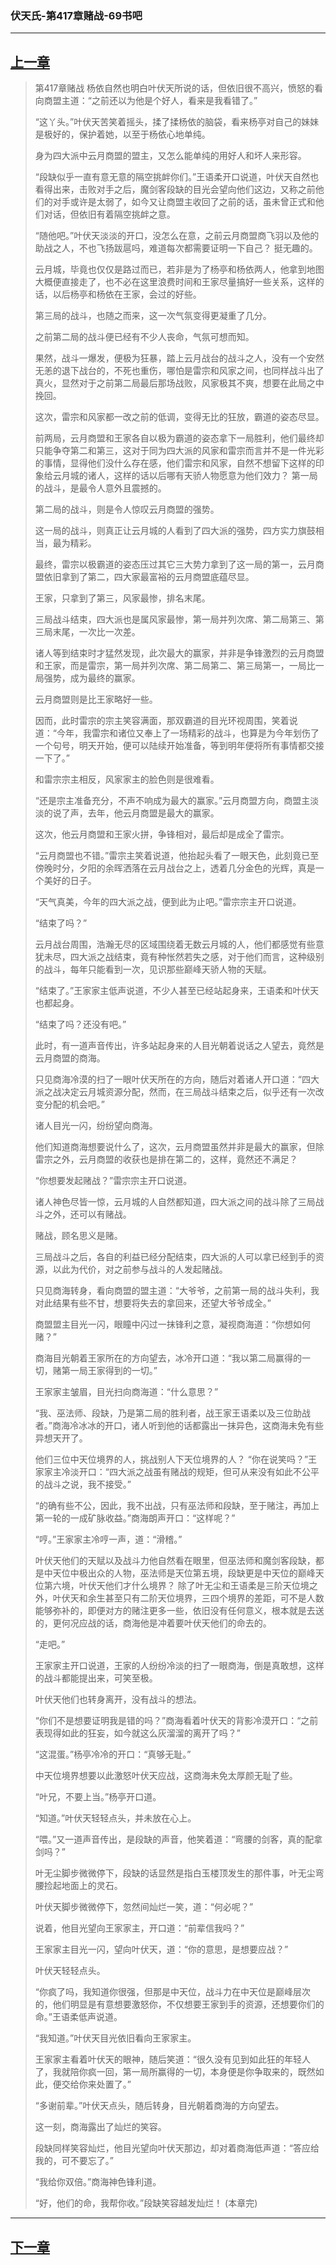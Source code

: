 ### 伏天氏-第417章赌战-69书吧

--------
[上一章](./459c8394aa7e9d508ca43c2627d9e292.md)
--------


>
>
>
>第417章赌战
>杨依自然也明白叶伏天所说的话，但依旧很不高兴，愤怒的看向商盟主道：“之前还以为他是个好人，看来是我看错了。”
>
>“这丫头。”叶伏天苦笑着摇头，揉了揉杨依的脑袋，看来杨亭对自己的妹妹是极好的，保护着她，以至于杨依心地单纯。
>
>身为四大派中云月商盟的盟主，又怎么能单纯的用好人和坏人来形容。
>
>“段缺似乎一直有意无意的隔空挑衅你们。”王语柔开口说道，叶伏天自然也看得出来，击败对手之后，魔剑客段缺的目光会望向他们这边，又称之前他们的对手或许是太弱了，如今又让商盟主收回了之前的话，虽未曾正式和他们对话，但依旧有着隔空挑衅之意。
>
>“随他吧。”叶伏天淡淡的开口，没怎么在意，之前云月商盟商飞羽以及他的助战之人，不也飞扬跋扈吗，难道每次都需要证明一下自己？
>挺无趣的。
>
>云月城，毕竟也仅仅是路过而已，若非是为了杨亭和杨依两人，他拿到地图大概便直接走了，也不必在这里浪费时间和王家尽量搞好一些关系，这样的话，以后杨亭和杨依在王家，会过的好些。
>
>第三局的战斗，也随之而来，这一次气氛变得更凝重了几分。
>
>之前第二局的战斗便已经有不少人丧命，气氛可想而知。
>
>果然，战斗一爆发，便极为狂暴，踏上云月战台的战斗之人，没有一个安然无恙的退下战台的，不死也重伤，哪怕是雷宗和风家之间，也同样战斗出了真火，显然对于之前第二局最后那场战败，风家极其不爽，想要在此局之中挽回。
>
>这次，雷宗和风家都一改之前的低调，变得无比的狂放，霸道的姿态尽显。
>
>前两局，云月商盟和王家各自以极为霸道的姿态拿下一局胜利，他们最终却只能争夺第二和第三，这对于同为四大派的风家和雷宗而言并不是一件光彩的事情，显得他们没什么存在感，他们雷宗和风家，自然不想留下这样的印象给云月城的诸人，这样的话以后哪有天骄人物愿意为他们效力？
>第一局的战斗，是最令人意外且震撼的。
>
>第二局的战斗，则是令人惊叹云月商盟的强势。
>
>这一局的战斗，则真正让云月城的人看到了四大派的强势，四方实力旗鼓相当，最为精彩。
>
>最终，雷宗以极霸道的姿态压过其它三大势力拿到了这一局的第一，云月商盟依旧拿到了第二，四大家最富裕的云月商盟底蕴尽显。
>
>王家，只拿到了第三，风家最惨，排名末尾。
>
>三局战斗结束，四大派也是属风家最惨，第一局并列次席、第二局第三、第三局末尾，一次比一次差。
>
>诸人等到结束时才猛然发现，此次最大的赢家，并非是争锋激烈的云月商盟和王家，而是雷宗，第一局并列次席、第二局第二、第三局第一，一局比一局强势，成为最终的赢家。
>
>云月商盟则是比王家略好一些。
>
>因而，此时雷宗的宗主笑容满面，那双霸道的目光环视周围，笑着说道：“今年，我雷宗和诸位又奉上了一场精彩的战斗，也算是为今年划伤了一个句号，明天开始，便可以陆续开始准备，等到明年便将所有事情都交接一下了。”
>
>和雷宗宗主相反，风家家主的脸色则是很难看。
>
>“还是宗主准备充分，不声不响成为最大的赢家。”云月商盟方向，商盟主淡淡的说了声，去年，他云月商盟是最大的赢家。
>
>这次，他云月商盟和王家火拼，争锋相对，最后却是成全了雷宗。
>
>“云月商盟也不错。”雷宗主笑着说道，他抬起头看了一眼天色，此刻竟已至傍晚时分，夕阳的余晖洒落在云月战台之上，透着几分金色的光辉，真是一个美好的日子。
>
>“天气真美，今年的四大派之战，便到此为止吧。”雷宗宗主开口说道。
>
>“结束了吗？”
>
>云月战台周围，浩瀚无尽的区域围绕着无数云月城的人，他们都感觉有些意犹未尽，四大派之战结束，竟有种怅然若失之感，对于他们而言，这种级别的战斗，每年只能看到一次，见识那些巅峰天骄人物的天赋。
>
>“结束了。”王家家主低声说道，不少人甚至已经站起身来，王语柔和叶伏天也都起身。
>
>“结束了吗？还没有吧。”
>
>此时，有一道声音传出，许多站起身来的人目光朝着说话之人望去，竟然是云月商盟的商海。
>
>只见商海冷漠的扫了一眼叶伏天所在的方向，随后对着诸人开口道：“四大派之战决定云月城资源分配，然而，在三局战斗结束之后，似乎还有一次改变分配的机会吧。”
>
>诸人目光一闪，纷纷望向商海。
>
>他们知道商海想要说什么了，这次，云月商盟虽然并非是最大的赢家，但除雷宗之外，云月商盟的收获也是排在第二的，这样，竟然还不满足？
>
>“你想要发起赌战？”雷宗宗主开口说道。
>
>诸人神色尽皆一惊，云月城的人自然都知道，四大派之间的战斗除了三局战斗之外，还可以有赌战。
>
>赌战，顾名思义是赌。
>
>三局战斗之后，各自的利益已经分配结束，四大派的人可以拿已经到手的资源，以此为代价，对之前参与战斗的人发起赌战。
>
>只见商海转身，看向商盟的盟主道：“大爷爷，之前第一局的战斗失利，我对此结果有些不甘，想要将失去的拿回来，还望大爷爷成全。”
>
>商盟盟主目光一闪，眼瞳中闪过一抹锋利之意，凝视商海道：“你想如何赌？”
>
>商海目光朝着王家所在的方向望去，冰冷开口道：“我以第二局赢得的一切，赌第一局王家得到的一切。”
>
>王家家主皱眉，目光扫向商海道：“什么意思？”
>
>“我、巫法师、段缺，乃是第二局的胜利者，战王家王语柔以及三位助战者。”商海冷冰冰的开口，诸人听到他的话都露出一抹异色，这商海未免有些异想天开了。
>
>他们三位中天位境界的人，挑战别人下天位境界的人？
>“你在说笑吗？”王家家主冷淡开口：“四大派之战虽有赌战的规矩，但可从来没有如此不公平的战斗之说，我不接受。”
>
>“的确有些不公，因此，我不出战，只有巫法师和段缺，至于赌注，再加上第一轮的一成矿脉收益。”商海朗声开口：“这样呢？”
>
>“哼。”王家家主冷哼一声，道：“滑稽。”
>
>叶伏天他们的天赋以及战斗力他自然看在眼里，但巫法师和魔剑客段缺，都是中天位中极出众的人物，巫法师是天位第五境，段缺更是中天位的巅峰天位第六境，叶伏天他们才什么境界？
>除了叶无尘和王语柔是三阶天位境之外，叶伏天和余生甚至只有二阶天位境界，三四个境界的差距，可不是人数能够弥补的，即便对方的赌注更多一些，依旧没有任何意义，根本就是去送的，更何况应战的话，商海他是冲着要叶伏天他们的命去的。
>
>“走吧。”
>
>王家家主开口说道，王家的人纷纷冷淡的扫了一眼商海，倒是真敢想，这样的战斗都能提出来，可笑至极。
>
>叶伏天他们也转身离开，没有战斗的想法。
>
>“你们不是想要证明我是错的吗？”商海看着叶伏天的背影冷漠开口：“之前表现得如此的狂妄，如今就这么灰溜溜的离开了吗？”
>
>“这混蛋。”杨亭冷冷的开口：“真够无耻。”
>
>中天位境界想要以此激怒叶伏天应战，这商海未免太厚颜无耻了些。
>
>“叶兄，不要上当。”杨亭开口道。
>
>“知道。”叶伏天轻轻点头，并未放在心上。
>
>“喂。”又一道声音传出，是段缺的声音，他笑着道：“弯腰的剑客，真的配拿剑吗？”
>
>叶无尘脚步微微停下，段缺的话显然是指白玉楼顶发生的那件事，叶无尘弯腰捡起地面上的灵石。
>
>叶伏天脚步微微停下，忽然间灿烂一笑，道：“何必呢？”
>
>说着，他目光望向王家家主，开口道：“前辈信我吗？”
>
>王家家主目光一闪，望向叶伏天，道：“你的意思，是想要应战？”
>
>叶伏天轻轻点头。
>
>“你疯了吗，我知道你很强，但那是中天位，战斗力在中天位是巅峰层次的，他们明显是有意想要激怒你，不仅想要王家到手的资源，还想要你们的命。”王语柔低声说道。
>
>“我知道。”叶伏天目光依旧看向王家家主。
>
>王家家主看着叶伏天的眼神，随后笑道：“很久没有见到如此狂的年轻人了，我就陪你疯一回，第一局所赢得的一切，本身便是你争取来的，既然如此，便交给你来处置了。”
>
>“多谢前辈。”叶伏天点头，随后转身，目光朝着商海的方向望去。
>
>这一刻，商海露出了灿烂的笑容。
>
>段缺同样笑容灿烂，他目光望向叶伏天那边，却对着商海低声道：“答应给我的，可不要忘了。”
>
>“我给你双倍。”商海神色锋利道。
>
>“好，他们的命，我帮你收。”段缺笑容越发灿烂！
>(本章完)
>
>

--------
[下一章](./dc0f6c53f3e390e6bc3e5633e5aea083.md)
--------
